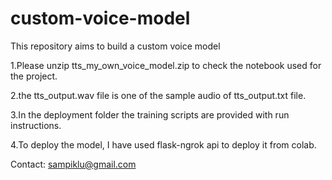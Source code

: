 # custom-voice-model
This repository aims to build a custom voice model

1.Please unzip tts_my_own_voice_model.zip to check the notebook used for the project.

2.the tts_output.wav file is one of the sample audio of tts_output.txt file.

3.In the deployment folder the training scripts are provided with run instructions.

4.To deploy the model, I have used flask-ngrok api to deploy it from colab.

Contact: sampiklu@gmail.com
